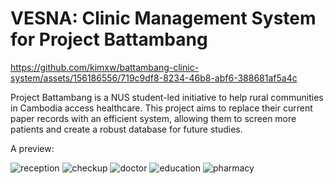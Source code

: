 # VESNA: Clinic Management System for Project Battambang

https://github.com/kimxw/battambang-clinic-system/assets/156186556/719c9df8-8234-46b8-abf6-388681af5a4c



Project Battambang is a NUS student-led initiative to help rural communities in Cambodia access healthcare. This project aims to replace their current paper records with an efficient system, allowing them to screen more patients and create a robust database for future studies.

A preview:

![reception](https://github.com/kimxw/battambang-clinic-system/assets/156186556/edff62bb-e7a5-408b-9e3f-343e1c9fa10e)
![checkup](https://github.com/kimxw/battambang-clinic-system/assets/156186556/caff86c4-d2a0-44a8-ae88-2c53aeccee36)
![doctor](https://github.com/kimxw/battambang-clinic-system/assets/156186556/fc2ffd84-8bb8-4122-afff-4f71b976476c)
![education](https://github.com/kimxw/battambang-clinic-system/assets/156186556/eaeb7f59-c7b6-4e2a-8a16-3830d482c23a)
![pharmacy](https://github.com/kimxw/battambang-clinic-system/assets/156186556/1a161b50-ee09-4eb0-87a8-93ffdd4527e4)

